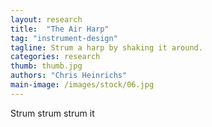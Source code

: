 ```yaml
---
layout: research
title:  "The Air Harp"
tag: "instrument-design"
tagline: Strum a harp by shaking it around.
categories: research
thumb: thumb.jpg
authors: "Chris Heinrichs"
main-image: /images/stock/06.jpg
---
```


Strum strum strum it